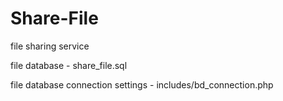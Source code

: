 # Share-File
file sharing service

file database - share_file.sql

file database connection settings - includes/bd_connection.php
